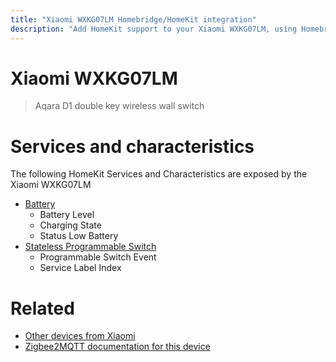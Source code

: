```yaml
---
title: "Xiaomi WXKG07LM Homebridge/HomeKit integration"
description: "Add HomeKit support to your Xiaomi WXKG07LM, using Homebridge, Zigbee2MQTT and homebridge-z2m."
---
```

<!---
This file has been GENERATED using src/docgen/docgen.ts
DO NOT EDIT THIS FILE MANUALLY!
-->
# Xiaomi WXKG07LM
> Aqara D1 double key wireless wall switch


# Services and characteristics
The following HomeKit Services and Characteristics are exposed by
the Xiaomi WXKG07LM

* [Battery](../../battery.md)
  * Battery Level
  * Charging State
  * Status Low Battery
* [Stateless Programmable Switch](../../action.md)
  * Programmable Switch Event
  * Service Label Index


# Related
* [Other devices from Xiaomi](../index.md#xiaomi)
* [Zigbee2MQTT documentation for this device](https://www.zigbee2mqtt.io/devices/WXKG07LM.html)